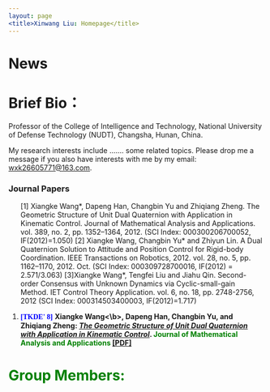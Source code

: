 ```yaml
---
layout: page
<title>Xinwang Liu: Homepage</title>
---
```

# News

# Brief Bio：

Professor of the College of Intelligence and Technology, National University of Defense Technology (NUDT), Changsha, Hunan, China.

My research interests include ....... some related topics. Please drop me a message if you also have interests with me by my email: <u>wxk26605771@163.com</u>.


### Journal Papers
<ol> 
[1] Xiangke Wang*, Dapeng Han, Changbin Yu and Zhiqiang Zheng. The Geometric Structure of Unit Dual Quaternion with Application in Kinematic Control. Journal of Mathematical Analysis and Applications. vol. 389, no. 2, pp. 1352–1364, 2012. (SCI Index: 000300206700052, IF(2012)=1.050) 
[2] Xiangke Wang, Changbin Yu* and Zhiyun Lin. A Dual Quaternion Solution to Attitude and Position Control for Rigid-body Coordination. IEEE Transactions on Robotics, 2012. vol. 28, no. 5, pp. 1162–1170, 2012. Oct. (SCI Index: 000309728700016, IF(2012) = 2.571/3.063) 
[3]Xiangke Wang*, Tengfei Liu and Jiahu Qin. Second-order Consensus with Unknown Dynamics via Cyclic-small-gain Method. IET Control Theory Application. vol. 6, no. 18, pp. 2748-2756, 2012 (SCI Index: 000314503400003, IF(2012)=1.717) 

<p style="margin-top: 8px;"><li><font face="verdana" color="blue"><b>[TKDE' 8]</b></font> <b>Xiangke Wang<\b>, Dapeng Han, Changbin Yu, and Zhiqiang Zheng: <i><u> The Geometric Structure of Unit Dual Quaternion with Application in Kinematic Control</u></i>. <font color="green">Journal of Mathematical Analysis and Applications <a href = "https:">[PDF]</a></li></p>
</ol>




# Group Members:


